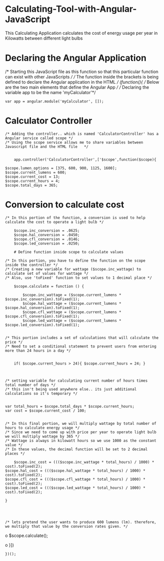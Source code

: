# Calculating-Tool-with-Angular-JavaScript
This Calculating Application calculates the cost of energy usage per year in Kilowatts between different light bulbs 

# Declaring the Angular Application

/* Starting this JavaScript file as this function so that this particular function can exist with other JavaScripts */
/* The function inside the brackets is being defined to declare the Angular application in the HTML */
(function(){
	/* Below are the two main elements that define the Angular App */
	/* Declaring the variable app to be the name 'myCalculator'*/
  
	
   	var app = angular.module('myCalculator', []);
	
  
  # Calculator Controller
  
	/* Adding the controller.. which is named 'CalculatorController' has a Angular service called scope */
	/* Using the scope service allows me to share variables between Javascript file and the HTML file	*/
	
  
	 	app.controller('CalculatorController',['$scope',function($scope){

 	$scope.lumen_options = [375, 600, 900, 1125, 1600];
 	$scope.current_lumens = 600;
 	$scope.current_cost = 13;
 	$scope.current_hours = 4;
 	$scope.total_days = 365;

# Conversion to calculate cost

	/* In this portion of the function, a conversion is used to help calculate the cost to operate a light bulb */
		
		$scope.inc_conversion = .0625;
		$scope.hal_conversion = .0450;
		$scope.cfl_conversion = .0146;
		$scope.led_conversion = .0250;
		
		# Define function inside scope to calculate values
    
	/* In this portion, you have to define the function on the scope inside the controller */
	/* Creating a new variable for wattage ($scope.inc_wattage) to calculate set of values for wattage */	
	/* Also, use 'toFixed' function to set values to 1 decimal place */
	
		$scope.calculate = function () {
 			
 			$scope.inc_wattage = ($scope.current_lumens * $scope.inc_conversion).toFixed(1); 
 			$scope.hal_wattage = ($scope.current_lumens * $scope.hal_conversion).toFixed(1);
 			$scope.cfl_wattage = ($scope.current_lumens * $scope.cfl_conversion).toFixed(1);
 			$scope.led_wattage = ($scope.current_lumens * $scope.led_conversion).toFixed(1);

		
	/* This portion includes a set of calculations that will calculate the price */
	/* Need to set a conditional statement to prevent users from entering more than 24 hours in a day */	
		
		
 		if( $scope.current_hours > 24){ $scope.current_hours = 24; }


		
	/* setting variable for calculating current number of hours times total number of days */
	/* this isn't being used anywhere else.. its just additional calculations so it's temporary */
	

 	var total_hours = $scope.total_days * $scope.current_hours;
 	var cost = $scope.current_cost / 100;

		
	/* In this final portion, we will multiply wattage by total number of hours to calculate energy usage */	
	/* Since we need to come up with price per year to operate light bulb we will multiply wattage by 365 */
	/* Wattage is always in kilowatt hours so we use 1000 as the constant value */
	/* In these values, the decimal function will be set to 2 decimal places */
	
	 	$scope.inc_cost = ((($scope.inc_wattage * total_hours) / 1000) * cost).toFixed(2);
 	$scope.hal_cost = ((($scope.hal_wattage * total_hours) / 1000) * cost).toFixed(2);
 	$scope.cfl_cost = ((($scope.cfl_wattage * total_hours) / 1000) * cost).toFixed(2);
 	$scope.led_cost = ((($scope.led_wattage * total_hours) / 1000) * cost).toFixed(2);	

 	}

	
	
		
	/* lets pretend the user wants to produce 600 lumens (lm). therefore, we multiply that value by the conversion rates given. */
	
		
	
	
	
o	$scope.calculate();

o	}])






 	})();

